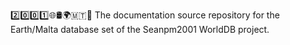 2️⃣️0️⃣️0️⃣️1️⃣️🌐️🛢️🌍️🇲🇹️📖️ The documentation source repository for the Earth/Malta database set of the Seanpm2001 WorldDB project. 
